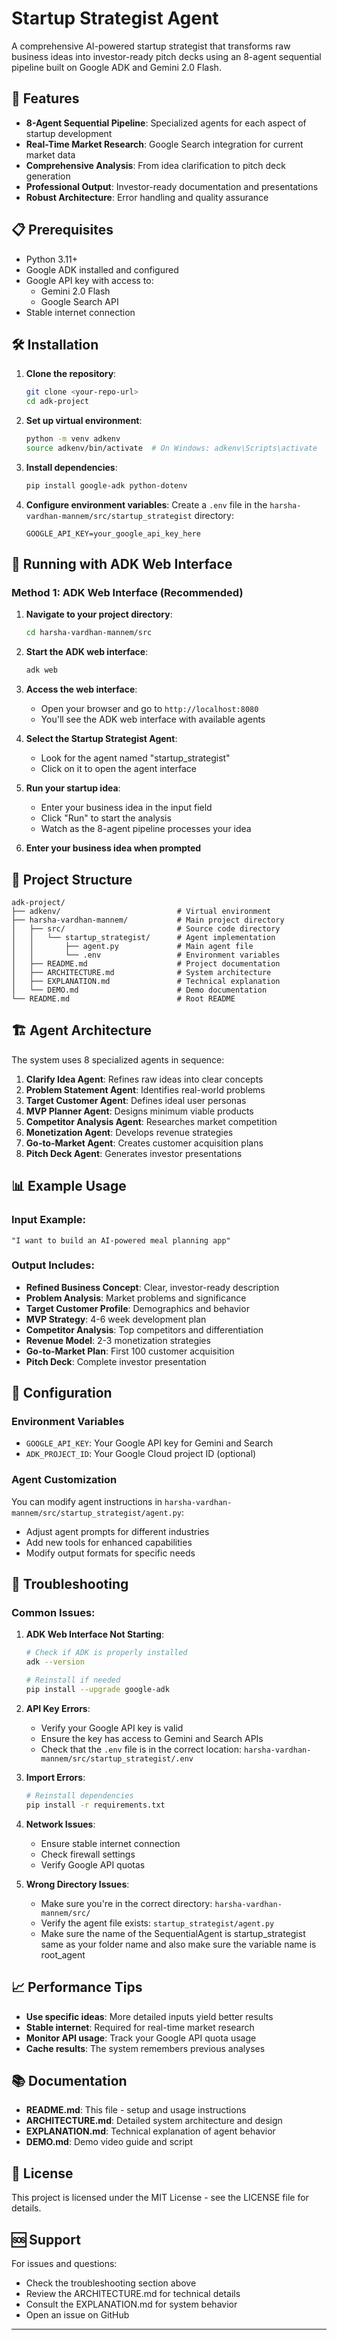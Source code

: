 # Startup Strategist Agent

A comprehensive AI-powered startup strategist that transforms raw business ideas into investor-ready pitch decks using an 8-agent sequential pipeline built on Google ADK and Gemini 2.0 Flash.

## 🚀 Features

- **8-Agent Sequential Pipeline**: Specialized agents for each aspect of startup development
- **Real-Time Market Research**: Google Search integration for current market data
- **Comprehensive Analysis**: From idea clarification to pitch deck generation
- **Professional Output**: Investor-ready documentation and presentations
- **Robust Architecture**: Error handling and quality assurance

## 📋 Prerequisites

- Python 3.11+
- Google ADK installed and configured
- Google API key with access to:
  - Gemini 2.0 Flash
  - Google Search API
- Stable internet connection

## 🛠️ Installation

1. **Clone the repository**:
   ```bash
   git clone <your-repo-url>
   cd adk-project
   ```

2. **Set up virtual environment**:
   ```bash
   python -m venv adkenv
   source adkenv/bin/activate  # On Windows: adkenv\Scripts\activate
   ```

3. **Install dependencies**:
   ```bash
   pip install google-adk python-dotenv
   ```

4. **Configure environment variables**:
   Create a `.env` file in the `harsha-vardhan-mannem/src/startup_strategist` directory:
   ```env
   GOOGLE_API_KEY=your_google_api_key_here
   ```

## 🎯 Running with ADK Web Interface

### Method 1: ADK Web Interface (Recommended)

1. **Navigate to your project directory**:
   ```bash
   cd harsha-vardhan-mannem/src
   ```

2. **Start the ADK web interface**:
   ```bash
   adk web
   ```

3. **Access the web interface**:
   - Open your browser and go to `http://localhost:8080`
   - You'll see the ADK web interface with available agents

4. **Select the Startup Strategist Agent**:
   - Look for the agent named "startup_strategist"
   - Click on it to open the agent interface

5. **Run your startup idea**:
   - Enter your business idea in the input field
   - Click "Run" to start the analysis
   - Watch as the 8-agent pipeline processes your idea


3. **Enter your business idea when prompted**

## 📁 Project Structure

```
adk-project/
├── adkenv/                          # Virtual environment
├── harsha-vardhan-mannem/           # Main project directory
│   ├── src/                         # Source code directory
│   │   └── startup_strategist/      # Agent implementation
│   │       ├── agent.py             # Main agent file
│   │       └── .env                 # Environment variables
│   ├── README.md                    # Project documentation
│   ├── ARCHITECTURE.md              # System architecture
│   ├── EXPLANATION.md               # Technical explanation
│   └── DEMO.md                      # Demo documentation
└── README.md                        # Root README
```

## 🏗️ Agent Architecture

The system uses 8 specialized agents in sequence:

1. **Clarify Idea Agent**: Refines raw ideas into clear concepts
2. **Problem Statement Agent**: Identifies real-world problems
3. **Target Customer Agent**: Defines ideal user personas
4. **MVP Planner Agent**: Designs minimum viable products
5. **Competitor Analysis Agent**: Researches market competition
6. **Monetization Agent**: Develops revenue strategies
7. **Go-to-Market Agent**: Creates customer acquisition plans
8. **Pitch Deck Agent**: Generates investor presentations

## 📊 Example Usage

### Input Example:
```
"I want to build an AI-powered meal planning app"
```

### Output Includes:
- **Refined Business Concept**: Clear, investor-ready description
- **Problem Analysis**: Market problems and significance
- **Target Customer Profile**: Demographics and behavior
- **MVP Strategy**: 4-6 week development plan
- **Competitor Analysis**: Top competitors and differentiation
- **Revenue Model**: 2-3 monetization strategies
- **Go-to-Market Plan**: First 100 customer acquisition
- **Pitch Deck**: Complete investor presentation

## 🔧 Configuration

### Environment Variables
- `GOOGLE_API_KEY`: Your Google API key for Gemini and Search
- `ADK_PROJECT_ID`: Your Google Cloud project ID (optional)

### Agent Customization
You can modify agent instructions in `harsha-vardhan-mannem/src/startup_strategist/agent.py`:
- Adjust agent prompts for different industries
- Add new tools for enhanced capabilities
- Modify output formats for specific needs

## 🚨 Troubleshooting

### Common Issues:

1. **ADK Web Interface Not Starting**:
   ```bash
   # Check if ADK is properly installed
   adk --version
   
   # Reinstall if needed
   pip install --upgrade google-adk
   ```

2. **API Key Errors**:
   - Verify your Google API key is valid
   - Ensure the key has access to Gemini and Search APIs
   - Check that the `.env` file is in the correct location: `harsha-vardhan-mannem/src/startup_strategist/.env`

3. **Import Errors**:
   ```bash
   # Reinstall dependencies
   pip install -r requirements.txt
   ```

4. **Network Issues**:
   - Ensure stable internet connection
   - Check firewall settings
   - Verify Google API quotas

5. **Wrong Directory Issues**:
   - Make sure you're in the correct directory: `harsha-vardhan-mannem/src/`
   - Verify the agent file exists: `startup_strategist/agent.py`
   - Make sure the name of the SequentialAgent is startup_strategist same as your folder name and also make sure the variable name is root_agent 

## 📈 Performance Tips

- **Use specific ideas**: More detailed inputs yield better results
- **Stable internet**: Required for real-time market research
- **Monitor API usage**: Track your Google API quota usage
- **Cache results**: The system remembers previous analyses

## 📚 Documentation

- **README.md**: This file - setup and usage instructions
- **ARCHITECTURE.md**: Detailed system architecture and design
- **EXPLANATION.md**: Technical explanation of agent behavior
- **DEMO.md**: Demo video guide and script


## 📄 License

This project is licensed under the MIT License - see the LICENSE file for details.

## 🆘 Support

For issues and questions:
- Check the troubleshooting section above
- Review the ARCHITECTURE.md for technical details
- Consult the EXPLANATION.md for system behavior
- Open an issue on GitHub

---

 